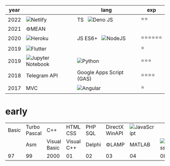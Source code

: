 year|| lang| exp|
|------ |------ |------ |------ |
| 2022 | ![Netlify](https://img.shields.io/badge/netlify-%23000000.svg?style=plastic&logo=netlify&logoColor=#00C7B7) | TS &nbsp; ![Deno JS](https://img.shields.io/badge/deno%20js-000000?style=plastic&logo=deno&logoColor=white) | ⭐⭐
| 2021 | ⚙️MEAN | | 
| 2020 | ![Heroku](https://img.shields.io/badge/heroku-%23430098.svg?style=plastic&logo=heroku&logoColor=white)| JS ES6+ &nbsp; ![NodeJS](https://img.shields.io/badge/node.js-6DA55F?style=plastic&logo=node.js&logoColor=white) | ⭐⭐⭐⭐⭐⭐
| 2019 | ![Flutter](https://img.shields.io/badge/Flutter-%2302569B.svg?style=plastic&logo=Flutter&logoColor=white) | |⭐ 
| 2019 | ![Jupyter Notebook](https://img.shields.io/badge/jupyter-%23FA0F00.svg?style=plastic&logo=jupyter&logoColor=white) | ![Python](https://img.shields.io/badge/python-3670A0?style=plastic&logo=python&logoColor=ffdd54) | ⭐⭐⭐
| 2018 | Telegram API | Google Apps Script (GAS) | ⭐⭐⭐⭐
| 2017 | MVC | ![Angular](https://img.shields.io/badge/angular-%23DD0031.svg?style=plastic&logo=angular&logoColor=white) |⭐ 

# early
||||||||||
| ------ | ------ | ------ | ------ | ------ | ------ | ------ |  ------ | ------ | 
| Basic | Turbo Pascal | C++ | HTML CSS | PHP SQL | DirectX WinAPI | ![JavaScript](https://img.shields.io/badge/javascript-%23323330.svg?style=plastic&logo=javascript&logoColor=%23F7DF1E) | | ![jQuery](https://img.shields.io/badge/jquery-%230769AD.svg?style=plastic&logo=jquery&logoColor=white) | 
||Asm | Visual Basic | Visual C++ | Delphi | ⚙️LAMP | MATLAB | ![WordPress](https://img.shields.io/badge/WordPress-%23117AC9.svg?style=plastic&logo=WordPress&logoColor=white) | jQuery UI |
| 97 | 99 | 2000 |01 |02 |03 |04 | 08 | 10 |
